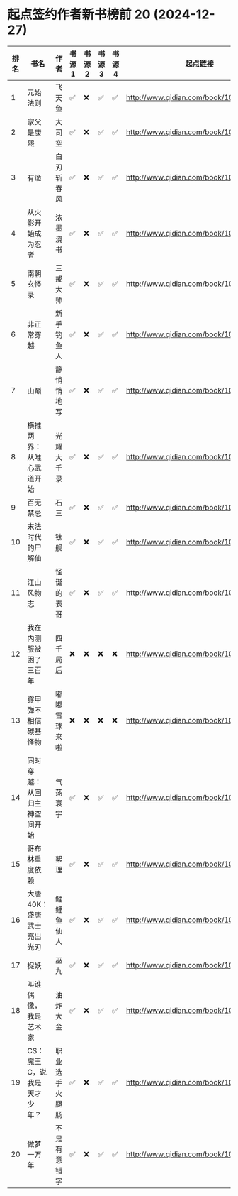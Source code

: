 # 起点签约作者新书榜前 20 (2024-12-27)
| 排名 | 书名 | 作者 | 书源 1 | 书源 2 | 书源 3 | 书源 4 | 起点链接 |
| ---- | ---- | ---- | ---- | ---- | ---- | ---- | ---- |
| 1 | 元始法则 | 飞天鱼 | ✅ |❌ |✅ |✅ | http://www.qidian.com/book/1042108416/ |
| 2 | 家父是康熙 | 大司空 | ✅ |❌ |✅ |✅ | http://www.qidian.com/book/1042704457/ |
| 3 | 有诡 | 白刃斩春风 | ✅ |❌ |✅ |✅ | http://www.qidian.com/book/1042628462/ |
| 4 | 从火影开始成为忍者 | 浓墨浇书 | ✅ |❌ |✅ |✅ | http://www.qidian.com/book/1042871573/ |
| 5 | 南朝玄怪录 | 三戒大师 | ✅ |❌ |✅ |✅ | http://www.qidian.com/book/1042633567/ |
| 6 | 非正常穿越 | 新手钓鱼人 | ✅ |❌ |✅ |✅ | http://www.qidian.com/book/1042244797/ |
| 7 | 山巅 | 静悄悄地写 | ✅ |❌ |✅ |✅ | http://www.qidian.com/book/1040061604/ |
| 8 | 横推两界：从唯心武道开始 | 光耀大千录 | ✅ |❌ |✅ |✅ | http://www.qidian.com/book/1042624929/ |
| 9 | 百无禁忌 | 石三 | ✅ |❌ |✅ |✅ | http://www.qidian.com/book/1042263958/ |
| 10 | 末法时代的尸解仙 | 钛舰 | ✅ |❌ |✅ |✅ | http://www.qidian.com/book/1042838060/ |
| 11 | 江山风物志 | 怪诞的表哥 | ✅ |❌ |✅ |✅ | http://www.qidian.com/book/1042578797/ |
| 12 | 我在内测服被困了三百年 | 四千局后 | ❌ |❌ |❌ |❌ | http://www.qidian.com/book/1042671658/ |
| 13 | 穿甲弹不相信碳基怪物 | 嘟嘟雪球来啦 | ❌ |❌ |❌ |❌ | http://www.qidian.com/book/1042715250/ |
| 14 | 同时穿越：从回归主神空间开始 | 气荡寰宇 | ✅ |❌ |✅ |✅ | http://www.qidian.com/book/1042703892/ |
| 15 | 哥布林重度依赖 | 絮理 | ✅ |❌ |✅ |✅ | http://www.qidian.com/book/1042786143/ |
| 16 | 大唐40K：盛唐武士亮出光刃 | 鲤鲤鱼仙人 | ✅ |❌ |✅ |✅ | http://www.qidian.com/book/1042747654/ |
| 17 | 捉妖 | 巫九 | ✅ |❌ |✅ |✅ | http://www.qidian.com/book/1042657195/ |
| 18 | 叫谁偶像，我是艺术家 | 油炸大金 | ✅ |❌ |✅ |✅ | http://www.qidian.com/book/1042641842/ |
| 19 | CS：魔王C，说我是天才少年？ | 职业选手火腿肠 | ✅ |❌ |✅ |✅ | http://www.qidian.com/book/1042496275/ |
| 20 | 做梦一万年 | 不是有意错字 | ✅ |❌ |✅ |✅ | http://www.qidian.com/book/1042645613/ |
